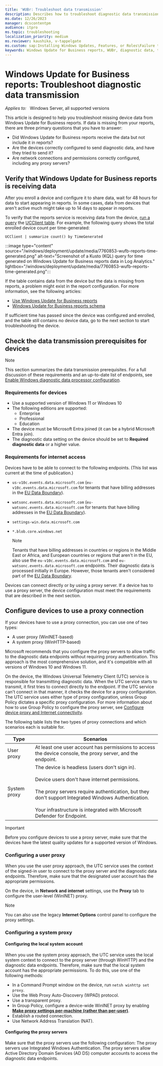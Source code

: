 ```yaml
---
title: 'WUBr: Troubleshoot data transmission'
description: Describes how to troubleshoot diagnostic data transmission issues in Windows Update for Business reports.
ms.date: 12/26/2023
manager: dcscontentpm
audience: itpro
ms.topic: troubleshooting
localization_priority: medium
ms.reviewer: kaushika, v-tappelgate
ms.custom: sap:Installing Windows Updates, Features, or Roles\Failure to install Windows Updates, csstroubleshoot
keywords: Windows Update for Business reports, WUBr, diagnostic data, telemetry
---
```


# Windows Update for Business reports: Troubleshoot diagnostic data transmission

_Applies to:_ &nbsp; Windows Server, all supported versions

This article is designed to help you troubleshoot missing device data from Windows Update for Business reports.
If data is missing from your reports, there are three primary questions that you have to answer:  

- Did Windows Update for Business reports receive the data but not include it in reports?
- Are the devices correctly configured to send diagnostic data, and have they tried to send it?
- Are network connections and permissions correctly configured, including any proxy servers?

## Verify that Windows Update for Business reports is receiving data

After you enroll a device and configure it to share data, wait for 48 hours for data to start appearing in reports. In some cases, data from devices that aren't active much might take up to 14 days to appear in reports.

To verify that the reports service is receiving data from the device, [run a query](/windows/deployment/update/wufb-reports-use#display-windows-update-for-business-reports-data) the [UCClient table](/windows/deployment/update/wufb-reports-schema-ucclient). For example, the following query shows the total enrolled device count per time-generated:  

`UCClient | summarize count() by TimeGenerated`

:::image type="content" source="/windows/deployment/update/media/7760853-wufb-reports-time-generated.png" alt-text="Screenshot of a Kusto (KQL) query for time generated on Windows Update for Business reports data in Log Analytics." lightbox="/windows/deployment/update/media/7760853-wufb-reports-time-generated.png":::

If the table contains data from the device but the data is missing from reports, a problem might exist in the report configuration. For more information, see the following articles:

- [Use Windows Update for Business reports](/windows/deployment/update/wufb-reports-use)
- [Windows Update for Business reports schema](/windows/deployment/update/wufb-reports-schema)

If sufficient time has passed since the device was configured and enrolled, and the table still contains no device data, go to the next section to start troubleshooting the device.

## Check the data transmission prerequisites for devices

> [!NOTE]  
> This section summarizes the data transmission prerequisites. For a full discussion of these requirements and an up-to-date list of endpoints, see [Enable Windows diagnostic data processor configuration](/windows/privacy/configure-windows-diagnostic-data-in-your-organization#enable-windows-diagnostic-data-processor-configuration).

### Requirements for devices

- Use a supported version of Windows 11 or Windows 10
- The following editions are supported:
  - Enterprise
  - Professional
  - Education
- The device must be Microsoft Entra joined (it can be a hybrid Microsoft Entra join).
- The diagnostic data setting on the device should be set to **Required diagnostic data** or a higher value.

### Requirements for internet access

Devices have to be able to connect to the following endpoints. (This list was current at the time of publication.)

- `us-v10c.events.data.microsoft.com` (`eu-v10c.events.data.microsoft.com` for tenants that have billing addresses in the [EU Data Boundary](/privacy/eudb/eu-data-boundary-learn#eu-data-boundary-countries-and-datacenter-locations)).
- `watsonc.events.data.microsoft.com` (`eu-watsonc.events.data.microsoft.com` for tenants that have billing addresses in the [EU Data Boundary](/privacy/eudb/eu-data-boundary-learn#eu-data-boundary-countries-and-datacenter-locations)).
- `settings-win.data.microsoft.com`
- `*.blob.core.windows.net`

  > [!NOTE]  
  > Tenants that have billing addresses in countries or regions in the Middle East or Africa, and European countries or regions that aren't in the EU, also use the `eu-v10c.events.data.microsoft.com` and `eu-watsonc.events.data.microsoft.com` endpoints. Their diagnostic data is processed initially in Europe. However, those tenants aren't considered part of the [EU Data Boundary](/privacy/eudb/eu-data-boundary-learn).

Devices can connect directly or by using a proxy server. If a device has to use a proxy server, the device configuration must meet the requirements that are described in the next section.

## Configure devices to use a proxy connection

If your devices have to use a proxy connection, you can use one of two types:

- A user proxy (WinINET-based)
- A system proxy (WinHTTP-based)

Microsoft recommends that you configure the proxy servers to allow traffic to the diagnostic data endpoints without requiring proxy authentication. This approach is the most comprehensive solution, and it's compatible with all versions of Windows 10 and Windows 11.

On the device, the Windows Universal Telemetry Client (UTC) service is responsible for transmitting diagnostic data. When the UTC service starts to transmit, it first tries to connect directly to the endpoint. If the UTC service can't connect in that manner, it checks the device for a proxy configuration. The UTC service uses either type of proxy configuration, unless Group Policy dictates a specific proxy configuration. For more information about how to use Group Policy to configure the proxy server, see [Configure device proxy and Internet connectivity](/microsoft-365/security/defender-endpoint/configure-proxy-internet#configure-the-proxy-server-manually-using-a-registry-based-static-proxy).

The following table lists the two types of proxy connections and which scenarios each is suitable for.

| Type          | Scenarios |
| - | - |
| User proxy | At least one user account has permissions to access the device console, the proxy server, and the endpoint. |
| System proxy | The device is headless (users don't sign in).<br/><br/>Device users don't have internet permissions.<br/><br/>The proxy servers require authentication, but they don't support Integrated Windows Authentication.<br/><br/>Your infrastructure is integrated with Microsoft Defender for Endpoint. |

> [!IMPORTANT]  
> Before you configure devices to use a proxy server, make sure that the devices have the latest quality updates for a supported version of Windows.

### Configuring a user proxy

When you use the user proxy approach, the UTC service uses the context of the signed-in user to connect to the proxy server and the diagnostic data endpoints. Therefore, make sure that the designated user account has the appropriate permissions.

On the device, in **Network and internet** settings, use the **Proxy** tab to configure the user-level (WinINET) proxy.

> [!NOTE]  
> You can also use the legacy **Internet Options** control panel to configure the proxy settings.

### Configuring a system proxy

#### Configuring the local system account

When you use the system proxy approach, the UTC service uses the local system context to connect to the proxy server (through WinHTTP) and the diagnostic data endpoints. Therefore, make sure that the local system account has the appropriate permissions. To do this, use one of the following methods:

- In a Command Prompt window on the device, run `netsh winhttp set proxy`.
- Use the Web Proxy Auto-Discovery (WPAD) protocol.
- Use a transparent proxy.
- In Group Policy, configure a device-wide WinINET proxy by enabling **[Make proxy settings per-machine (rather than per-user)](https://gpsearch.azurewebsites.net/#683)**.  
- Establish a routed connection.
- Use Network Address Translation (NAT).

#### Configuring the proxy servers

Make sure that the proxy servers use the following configuration:
The proxy servers use Integrated Windows Authentication.
The proxy servers allow Active Directory Domain Services (AD DS) computer accounts to access the diagnostic data endpoints.
